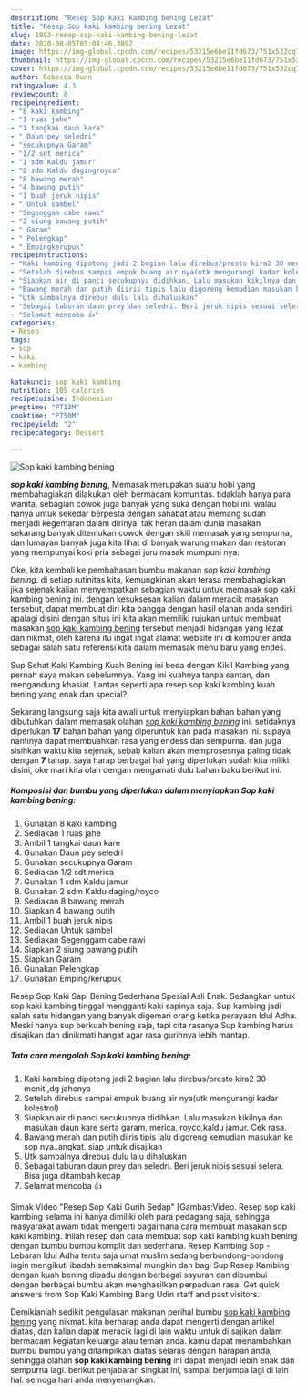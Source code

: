 ```yaml
---
description: "Resep Sop kaki kambing bening Lezat"
title: "Resep Sop kaki kambing bening Lezat"
slug: 1893-resep-sop-kaki-kambing-bening-lezat
date: 2020-08-05T05:04:46.389Z
image: https://img-global.cpcdn.com/recipes/53215e6be11fd673/751x532cq70/sop-kaki-kambing-bening-foto-resep-utama.jpg
thumbnail: https://img-global.cpcdn.com/recipes/53215e6be11fd673/751x532cq70/sop-kaki-kambing-bening-foto-resep-utama.jpg
cover: https://img-global.cpcdn.com/recipes/53215e6be11fd673/751x532cq70/sop-kaki-kambing-bening-foto-resep-utama.jpg
author: Rebecca Dunn
ratingvalue: 4.3
reviewcount: 8
recipeingredient:
- "8 kaki kambing"
- "1 ruas jahe"
- "1 tangkai daun kare"
- " Daun pey seledri"
- "secukupnya Garam"
- "1/2 sdt merica"
- "1 sdm Kaldu jamur"
- "2 sdm Kaldu dagingroyco"
- "8 bawang merah"
- "4 bawang putih"
- "1 buah jeruk nipis"
- " Untuk sambel"
- "Segenggam cabe rawi"
- "2 siung bawang putih"
- " Garam"
- " Pelengkap"
- " Empingkerupuk"
recipeinstructions:
- "Kaki kambing dipotong jadi 2 bagian lalu direbus/presto kira2 30 menit.,dg jahenya"
- "Setelah direbus sampai empuk buang air nya(utk mengurangi kadar kolestrol)"
- "Siapkan air di panci secukupnya didihkan. Lalu masukan kikilnya dan masukan daun kare serta garam, merica, royco,kaldu jamur. Cek rasa."
- "Bawang merah dan putih diiris tipis lalu digoreng kemudian masukan ke sop nya..angkat. siap untuk disajikan"
- "Utk sambalnya direbus dulu lalu dihaluskan"
- "Sebagai taburan daun prey dan seledri. Beri jeruk nipis sesuai selera. Bisa juga ditambah kecap"
- "Selamat mencoba 👍"
categories:
- Resep
tags:
- sop
- kaki
- kambing

katakunci: sop kaki kambing 
nutrition: 105 calories
recipecuisine: Indonesian
preptime: "PT13M"
cooktime: "PT50M"
recipeyield: "2"
recipecategory: Dessert

---
```



![Sop kaki kambing bening](https://img-global.cpcdn.com/recipes/53215e6be11fd673/751x532cq70/sop-kaki-kambing-bening-foto-resep-utama.jpg)

<b><i>sop kaki kambing bening</i></b>, Memasak merupakan suatu hobi yang membahagiakan dilakukan oleh bermacam komunitas. tidaklah hanya para wanita, sebagian cowok juga banyak yang suka dengan hobi ini. walau hanya untuk sekedar berpesta dengan sahabat atau memang sudah menjadi kegemaran dalam dirinya. tak heran dalam dunia masakan sekarang banyak ditemukan cowok dengan skill memasak yang sempurna, dan lumayan banyak juga kita lihat di banyak warung makan dan restoran yang mempunyai koki pria sebagai juru masak mumpuni nya.

Oke, kita kembali ke pembahasan bumbu makanan <i>sop kaki kambing bening</i>. di setiap rutinitas kita, kemungkinan akan terasa membahagiakan jika sejenak kalian menyempatkan sebagian waktu untuk memasak sop kaki kambing bening ini. dengan kesuksesan kalian dalam meracik masakan tersebut, dapat membuat diri kita bangga dengan hasil olahan anda sendiri. apalagi disini dengan situs ini kita akan memiliki rujukan untuk membuat masakan <u>sop kaki kambing bening</u> tersebut menjadi hidangan yang lezat dan nikmat, oleh karena itu ingat ingat alamat website ini di komputer anda sebagai salah satu referensi kita dalam memasak menu baru yang endes.

Sup Sehat Kaki Kambing Kuah Bening ini beda dengan Kikil Kambing yang pernah saya makan sebelumnya. Yang ini kuahnya tanpa santan, dan mengandung khasiat. Lantas seperti apa resep sop kaki kambing kuah bening yang enak dan special?


Sekarang langsung saja kita awali untuk menyiapkan bahan bahan yang dibutuhkan dalam memasak olahan <u><i>sop kaki kambing bening</i></u> ini. setidaknya diperlukan <b>17</b> bahan bahan yang diperuntuk kan pada masakan ini. supaya nantinya dapat membuahkan rasa yang endess dan sempurna. dan juga sisihkan waktu kita sejenak, sebab kalian akan memprosesnya paling tidak dengan <b>7</b> tahap. saya harap berbagai hal yang diperlukan sudah kita miliki disini, oke mari kita olah dengan mengamati dulu bahan baku berikut ini.

<!--inarticleads1-->

##### Komposisi dan bumbu yang diperlukan dalam menyiapkan Sop kaki kambing bening:

1. Gunakan 8 kaki kambing
1. Sediakan 1 ruas jahe
1. Ambil 1 tangkai daun kare
1. Gunakan  Daun pey seledri
1. Gunakan secukupnya Garam
1. Sediakan 1/2 sdt merica
1. Gunakan 1 sdm Kaldu jamur
1. Gunakan 2 sdm Kaldu daging/royco
1. Sediakan 8 bawang merah
1. Siapkan 4 bawang putih
1. Ambil 1 buah jeruk nipis
1. Sediakan  Untuk sambel
1. Sediakan Segenggam cabe rawi
1. Siapkan 2 siung bawang putih
1. Siapkan  Garam
1. Gunakan  Pelengkap
1. Gunakan  Emping/kerupuk


Resep Sop Kaki Sapi Bening Sederhana Spesial Asli Enak. Sedangkan untuk sop kaki kambing tinggal mengganti kaki sapinya saja. Sup kambing jadi salah satu hidangan yang banyak digemari orang ketika perayaan Idul Adha. Meski hanya sup berkuah bening saja, tapi cita rasanya Sup kambing harus disajikan dan dinikmati hangat agar rasa gurihnya lebih mantap. 

<!--inarticleads2-->

##### Tata cara mengolah Sop kaki kambing bening:

1. Kaki kambing dipotong jadi 2 bagian lalu direbus/presto kira2 30 menit.,dg jahenya
1. Setelah direbus sampai empuk buang air nya(utk mengurangi kadar kolestrol)
1. Siapkan air di panci secukupnya didihkan. Lalu masukan kikilnya dan masukan daun kare serta garam, merica, royco,kaldu jamur. Cek rasa.
1. Bawang merah dan putih diiris tipis lalu digoreng kemudian masukan ke sop nya..angkat. siap untuk disajikan
1. Utk sambalnya direbus dulu lalu dihaluskan
1. Sebagai taburan daun prey dan seledri. Beri jeruk nipis sesuai selera. Bisa juga ditambah kecap
1. Selamat mencoba 👍


Simak Video &#34;Resep Sop Kaki Gurih Sedap&#34; [Gambas:Video. Resep sop kaki kambing selama ini hanya dimiliki oleh para pedagang saja, sehingga masyarakat awam tidak mengerti bagaimana cara membuat masakan sop kaki kambing. Inilah resep dan cara membuat sop kaki kambing kuah bening dengan bumbu bumbu komplit dan sederhana. Resep Kambing Sop - Lebaran Idul Adha tentu saja umat muslim sedang berbondong-bondong ingin mengikuti ibadah semaksimal mungkin dan bagi Sup Resep Kambing dengan kuah bening dipadu dengan berbagai sayuran dan dibumbui dengan berbagai bumbu akan menghasilkan perpaduan rasa. Get quick answers from Sop Kaki Kambing Bang Udin staff and past visitors. 

Demikianlah sedikit pengulasan makanan perihal bumbu <u>sop kaki kambing bening</u> yang nikmat. kita berharap anda dapat mengerti dengan artikel diatas, dan kalian dapat meracik lagi di lain waktu untuk di sajikan dalam bermacam kegiatan keluarga atau teman anda. kamu dapat menambahkan bumbu bumbu yang ditampilkan diatas selaras dengan harapan anda, sehingga olahan <b>sop kaki kambing bening</b> ini dapat menjadi lebih enak dan sempurna lagi. berikut penjabaran singkat ini, sampai berjumpa lagi di lain hal. semoga hari anda menyenangkan.
